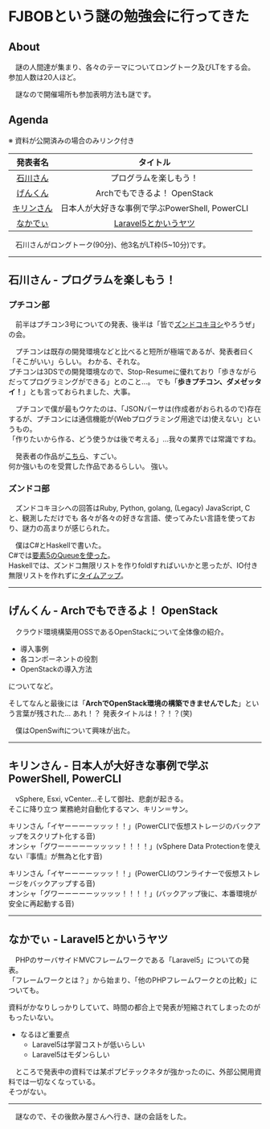 # FJBOBという謎の勉強会に行ってきた

## About

　謎の人間達が集まり、各々のテーマについてロングトーク及びLTをする会。  
参加人数は20人ほど。

　謎なので開催場所も参加表明方法も謎です。


## Agenda

※ 資料が公開済みの場合のみリンク付き

| 発表者名                   | タイトル                                                                                                                                  |
|:--------------------------:|:-----------------------------------------------------------------------------------------------------------------------------------------:|
| [石川さん](#ishikawa-san)  | プログラムを楽しもう！                                                                                                                    |
| [げんくん](#gen-kun)       | Archでもできるよ！ OpenStack                                                                                                              |
| [キリンさん](#kill-in-sun) | 日本人が大好きな事例で学ぶPowerShell, PowerCLI                                                                                                            |
| [なかでぃ](#nakad)         | [Laravel5とかいうヤツ](https://docs.google.com/presentation/d/1NhFf8vgkMWNyw0vgnbVQfV-_V_sy7W-b7Db6HZ8T3Vo/edit#slide=id.g14fb28b8e6_0_0) |

　石川さんがロングトーク(90分)、他3名がLT枠(5~10分)です。

- - - - -

## 石川さん - プログラムを楽しもう！ <a name="ishikawa-san"></a>

### プチコン部

　前半はプチコン3号についての発表、後半は「皆で[ズンドコキヨシ](http://qiita.com/shunsugai@github/items/971a15461de29563bf90)やろうぜ」の会。

　プチコンは既存の開発環境などと比べると短所が極端であるが、発表者曰く「そこがいい」らしい。 わかる、それな。  
プチコンは3DSでの開発環境なので、Stop-Resumeに優れており「歩きながらだってプログラミングができる」とのこと…。
でも「**歩きプチコン、ダメゼッタイ！**」とも言っておられました、大事。

　プチコンで僕が最もウケたのは、「JSONパーサは(作成者がおられるので)存在するが、プチコンには通信機能が(Webプログラミング用途では)使えない」というもの。  
「作りたいから作る、どう使うかは後で考える」…我々の業界では常識ですね。

　発表者の作品が[こちら](45615.diarynote.jp/201604100825559821/)、すごい。  
何か強いものを受賞した作品であるらしい。 強い。

### ズンドコ部

　ズンドコキヨシへの回答はRuby, Python, golang, (Legacy) JavaScript, Cと、観測しただけでも
各々が各々の好きな言語、使ってみたい言語を使っており、謎力の高まりが感じられた。

　僕はC#とHaskellで書いた。  
C#では[要素5のQueueを使った](https://gist.github.com/0721b6d18aa5ffdd6c4cf6ae93060ca5)。  
Haskellでは、ズンドコ無限リストを作りfoldlすればいいかと思ったが、IO付き無限リストを作れずに[タイムアップ](https://gist.github.com/d1cef2044320ad52597e9a656f321045)。

- - -

## げんくん - Archでもできるよ！ OpenStack <a name="gen-kun"></a>

　クラウド環境構築用OSSであるOpenStackについて全体像の紹介。

- 導入事例
- 各コンポーネントの役割
- OpenStackの導入方法

についてなど。

そしてなんと最後には「**ArchでOpenStack環境の構築できませんでした**」という言葉が残された…
あれ！？ 発表タイトルは！？！？(笑)

　僕はOpenSwiftについて興味が出た。

- - -

## キリンさん - 日本人が大好きな事例で学ぶPowerShell, PowerCLI <a name="kill-in-sun"></a>

　vSphere, Esxi, vCenter…そして御社、悲劇が起きる。  
そこに降り立つ 業務絶対自動化するマン、キリン＝サン。  

キリンさん「イヤーーーーッッッ！！」(PowerCLIで仮想ストレージのバックアップをスクリプト化する音)  
オンシャ「グワーーーーーッッッッ！！！！」(vSphere Data Protectionを使えない『事情』が無為と化す音)

キリンさん「イヤーーーーッッッ！！」(PowerCLIのワンライナーで仮想ストレージをバックアップする音)  
オンシャ「グワーーーーーッッッッ！！！！」(バックアップ後に、本番環境が安全に再起動する音)


- - -

## なかでぃ - Laravel5とかいうヤツ <a name="nakad"></a>

　PHPのサーバサイドMVCフレームワークである「Laravel5」についての発表。  
「フレームワークとは？」から始まり、「他のPHPフレームワークとの比較」についても。

資料がかなりしっかりしていて、時間の都合上で発表が短縮されてしまったのがもったいない。

* なるほど重要点
    - Laravel5は学習コストが低いらしい
    - Laravel5はモダンらしい

　ところで発表中の資料では某ポプピテックネタが強かったのに、外部公開用資料では一切なくなっている。  
そつがない。

- - - - -

　謎なので、その後飲み屋さんへ行き、謎の会話をした。
